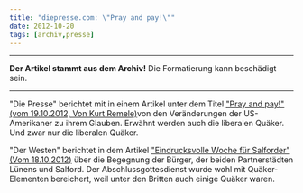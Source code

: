 ```yaml
---
title: "diepresse.com: \"Pray and pay!\""
date: 2012-10-20
tags: [archiv,presse]
---
```

<hr><b>Der Artikel stammt aus dem Archiv!</b> Die Formatierung kann beschädigt sein.<hr>

<p>"Die Presse" berichtet mit in einem Artikel unter dem Titel <a href="http://diepresse.com/home/spectrum/zeichenderzeit/1303453/Pray-and-pay">"Pray and pay!" (vom 19.10.2012,  Von Kurt Remele)</a>von den Veränderungen der US-Amerikaner zu ihrem Glauben. Erwähnt werden auch die liberalen Quäker. Und zwar nur die liberalen Quäker.</p>

<p>"Der Westen" berichtet in dem Artikel <a href="http://www.derwesten.de/staedte/luenen/eindrucksvolle-woche-fuer-salforder-id7205697.html">"Eindrucksvolle Woche für Salforder" (Vom 18.10.2012)</a> über die Begegnung der Bürger, der beiden Partnerstädten Lünens und Salford. Der Abschlussgottesdienst wurde wohl mit Quäker-Elementen bereichert, weil unter den Britten auch einige Quäker waren.</p>
